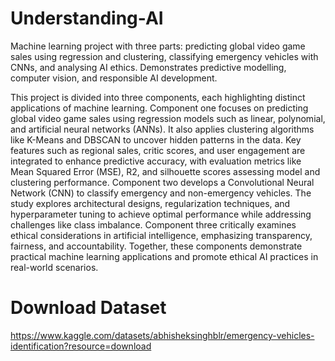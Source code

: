 # Understanding-AI
Machine learning project with three parts: predicting global video game sales using regression and clustering, classifying emergency vehicles with CNNs, and analysing AI ethics. Demonstrates predictive modelling, computer vision, and responsible AI development.

This project is divided into three components, each highlighting distinct applications of machine learning. Component one focuses on predicting global video game sales using regression models such as linear, polynomial, and artificial neural networks (ANNs). It also applies clustering algorithms like K-Means and DBSCAN to uncover hidden patterns in the data. Key features such as regional sales, critic scores, and user engagement are integrated to enhance predictive accuracy, with evaluation metrics like Mean Squared Error (MSE), R2, and silhouette scores assessing model and clustering performance. Component two develops a Convolutional Neural Network (CNN) to classify emergency and non-emergency vehicles. The study explores architectural designs, regularization techniques, and hyperparameter tuning to achieve optimal performance while addressing challenges like class imbalance. Component three critically examines ethical considerations in artificial intelligence, emphasizing transparency, fairness, and accountability. Together, these components demonstrate practical machine learning applications and promote ethical AI practices in real-world scenarios.

# Download Dataset
https://www.kaggle.com/datasets/abhisheksinghblr/emergency-vehicles-identification?resource=download
